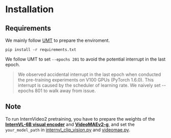 # Installation

## Requirements

We mainly follow [UMT](https://github.com/OpenGVLab/Unmasked_Teacher) to prepare the enviroment.

```shell
pip install -r requirements.txt
```

We follow UMT to set `--epochs 201` to avoid the potential interrupt in the last epoch.

> We observed accidental interrupt in the last epoch when conducted the pre-training experiments on V100 GPUs (PyTorch 1.6.0). This interrupt is caused by the scheduler of learning rate. We naively set --epochs 801 to walk away from issue.

## Note

To run InternVideo2 pretraining, you have to prepare the weights of the **[InternVL-6B visual encoder](https://huggingface.co/OpenGVLab/InternVL/blob/main/internvl_c_13b_224px.pth)** and **[VideoMAEv2-g](https://github.com/OpenGVLab/VideoMAEv2/blob/master/docs/MODEL_ZOO.md)**, and set the `your_model_path` in [internvl_clip_vision.py](./models/internvl_clip_vision.py) and [videomae.py](./models/videomae.py).